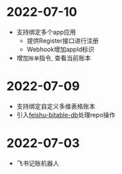 # 2022-07-10

- 支持绑定多个app应用
  - 提供Register接口进行注册
  - Webhook增加appId标识
- 增加`账单`指令, 查看当前账本

# 2022-07-09

- 支持绑定自定义多维表格账本
- 引入[feishu-bitable-db](https://github.com/geeklubcn/feishu-bitable-db)处理repo操作

# 2022-07-03

- 飞书记账机器人